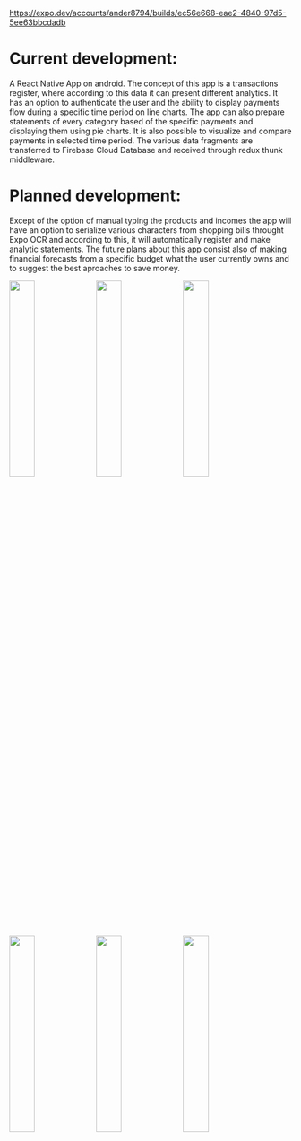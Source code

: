 https://expo.dev/accounts/ander8794/builds/ec56e668-eae2-4840-97d5-5ee63bbcdadb

# Current development:
A React Native App on android. The concept of this app is a transactions register, where according to this data it can present different analytics. It has an option to authenticate the user and the ability to display payments flow during a specific time period on line charts. The app can also prepare statements of every category based of the specific payments and displaying them using pie charts. It is also possible to visualize and compare payments in selected time period. The various data fragments are transferred to Firebase Cloud Database and received through redux thunk middleware. 

# Planned development: 
Except of the option of manual typing the products and incomes the app will have an option to serialize various characters from shopping bills throught Expo OCR and according to this, it will automatically register and make analytic statements. The future plans about this app consist also of making financial forecasts from a specific budget what the user currently owns and to suggest the best aproaches to save money.

<img src="https://user-images.githubusercontent.com/95140549/190283941-ed4d0d40-934c-4bec-b34d-21648f252ffa.png" width=30% height=30%> <img src="https://user-images.githubusercontent.com/95140549/190284019-da777855-8974-4c73-92ec-0f3efbdb3785.png" width=30% height=30%> <img src="https://user-images.githubusercontent.com/95140549/190284520-5c6826b9-3c71-4a15-99ae-246a35526fe4.png" width=30% height=30%> <img src="https://user-images.githubusercontent.com/95140549/190284560-b67748bd-21e7-49fc-b0a8-814747d889ee.png" width=30% height=30%> <img src="https://user-images.githubusercontent.com/95140549/190284593-800be96e-c482-412e-84ba-d21999b9d006.png" width=30% height=30%> <img src="https://user-images.githubusercontent.com/95140549/190284620-1e323cd4-5db5-4e61-b51d-5c8c93897cee.png" width=30% height=30%>




